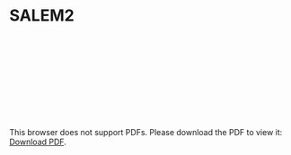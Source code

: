 # SALEM2

<object data="https://github.com/JackieZhai/SALEM2/blob/master/SALEM2-Dataset.pdf" type="application/pdf" width="234px" height="111.6px">
    <embed src="https://github.com/JackieZhai/SALEM2/blob/master/SALEM2-Dataset.pdf">
        <p>This browser does not support PDFs. Please download the PDF to view it: <a href="https://github.com/JackieZhai/SALEM2/blob/master/SALEM2-Dataset.pdf">Download PDF</a>.</p>
    </embed>
</object>
